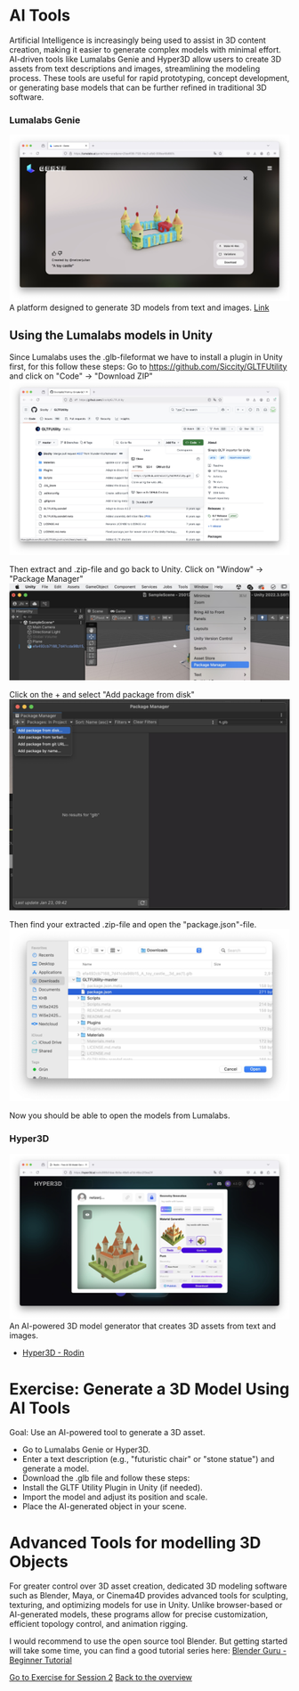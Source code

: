 # AI Tools

Artificial Intelligence is increasingly being used to assist in 3D content creation, making it easier to generate complex models with minimal effort. AI-driven tools like Lumalabs Genie and Hyper3D allow users to create 3D assets from text descriptions and images, streamlining the modeling process. These tools are useful for rapid prototyping, concept development, or generating base models that can be further refined in traditional 3D software.

### Lumalabs Genie
![](images/lumalabsgenie.jpeg)
A platform designed to generate 3D models from text and images.
[Link](https://lumalabs.ai/genie?view=create)

## Using the Lumalabs models in Unity	
Since Lumalabs uses the .glb-fileformat we have to install a plugin in Unity first, for this follow these steps: 
Go to https://github.com/Siccity/GLTFUtility and click on "Code" -> "Download ZIP"
![](images/glb1.jpeg)

Then extract and .zip-file and go back to Unity. Click on "Window" -> "Package Manager"
![](images/glb2.jpeg)

Click on the + and select "Add package from disk"
![](images/glb3.jpeg)

Then find your extracted .zip-file and open the "package.json"-file. 
![](images/glb4.jpeg)

Now you should be able to open the models from Lumalabs.

### Hyper3D 
![](images/hyper3d.jpeg)
An AI-powered 3D model generator that creates 3D assets from text and images.
- [Hyper3D - Rodin](https://hyper3d.ai/)

# Exercise: Generate a 3D Model Using AI Tools

Goal: Use an AI-powered tool to generate a 3D asset.

- Go to Lumalabs Genie or Hyper3D.
- Enter a text description (e.g., "futuristic chair" or "stone statue") and generate a model.
- Download the .glb file and follow these steps:
- Install the GLTF Utility Plugin in Unity (if needed).
- Import the model and adjust its position and scale.
- Place the AI-generated object in your scene.

# Advanced Tools for modelling 3D Objects

For greater control over 3D asset creation, dedicated 3D modeling software such as Blender, Maya, or Cinema4D provides advanced tools for sculpting, texturing, and optimizing models for use in Unity. Unlike browser-based or AI-generated models, these programs allow for precise customization, efficient topology control, and animation rigging.

I would recommend to use the open source tool Blender. But getting started will take some time, you can find a good tutorial series here: [Blender Guru - Beginner Tutorial](https://www.youtube.com/playlist?list=PLjEaoINr3zgEPv5y--4MKpciLaoQYZB1Z)


[Go to Exercise for Session 2](2_Exercise.md)
[Back to the overview](readme.md)